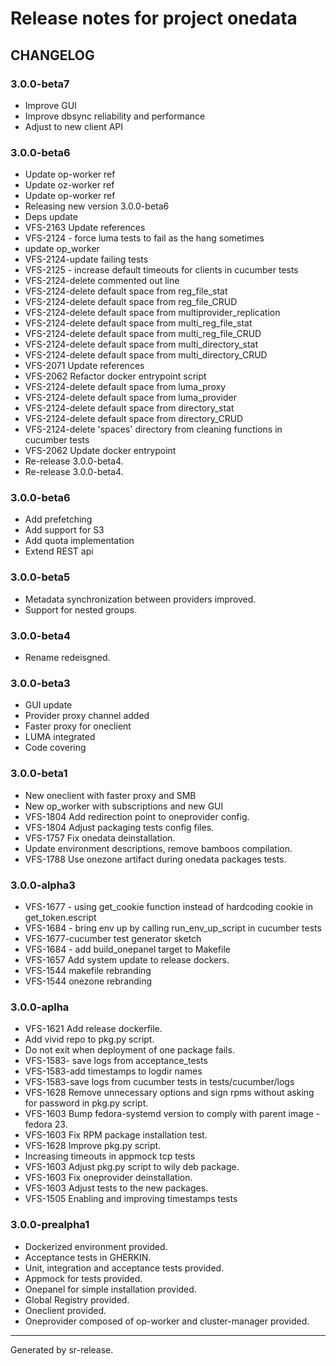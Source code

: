 # Release notes for project onedata


CHANGELOG
---------

### 3.0.0-beta7

* Improve GUI
* Improve dbsync reliability and performance
* Adjust to new client API


### 3.0.0-beta6

* Update op-worker ref
* Update oz-worker ref
* Update op-worker ref
* Releasing new version 3.0.0-beta6
* Deps update
* VFS-2163 Update references
* VFS-2124 - force luma tests to fail as the hang sometimes
* update op_worker
* VFS-2124-update failing tests
* VFS-2125 - increase  default timeouts for clients in cucumber tests
* VFS-2124-delete commented out line
* VFS-2124-delete default space from reg_file_stat
* VFS-2124-delete default space from reg_file_CRUD
* VFS-2124-delete default space from multiprovider_replication
* VFS-2124-delete default space from multi_reg_file_stat
* VFS-2124-delete default space from multi_reg_file_CRUD
* VFS-2124-delete default space from multi_directory_stat
* VFS-2124-delete default space from multi_directory_CRUD
* VFS-2071 Update references
* VFS-2062 Refactor docker entrypoint script
* VFS-2124-delete default space from luma_proxy
* VFS-2124-delete default space from luma_provider
* VFS-2124-delete default space from directory_stat
* VFS-2124-delete default space from directory_CRUD
* VFS-2124-delete 'spaces' directory from cleaning functions in cucumber tests
* VFS-2062 Update docker entrypoint
* Re-release 3.0.0-beta4.
* Re-release 3.0.0-beta4.


### 3.0.0-beta6

* Add prefetching
* Add support for S3
* Add quota implementation
* Extend REST api



### 3.0.0-beta5

* Metadata synchronization between providers improved.
* Support for nested groups.


### 3.0.0-beta4

* Rename redeisgned.


### 3.0.0-beta3

* GUI update
* Provider proxy channel added
* Faster proxy for oneclient
* LUMA integrated
* Code covering


### 3.0.0-beta1

* New oneclient with faster proxy and SMB
* New op_worker with subscriptions and new GUI
* VFS-1804 Add redirection point to oneprovider config.
* VFS-1804 Adjust packaging tests config files.
* VFS-1757 Fix onedata deinstallation.
* Update environment descriptions, remove bamboos compilation.
* VFS-1788 Use onezone artifact during onedata packages tests.


### 3.0.0-alpha3

* VFS-1677 -  using get_cookie function instead of hardcoding cookie in get_token.escript
* VFS-1684 - bring env up by calling run_env_up_script in cucumber tests
* VFS-1677-cucumber test generator sketch
* VFS-1684 - add build_onepanel target to Makefile
* VFS-1657 Add system update to release dockers.
* VFS-1544 makefile rebranding
* VFS-1544 onezone rebranding


### 3.0.0-aplha

* VFS-1621 Add release dockerfile.
* Add vivid repo to pkg.py script.
* Do not exit when deployment of one package fails.
* VFS-1583- save logs from acceptance_tests
* VFS-1583-add timestamps to logdir names
* VFS-1583-save logs from cucumber tests in tests/cucumber/logs
* VFS-1628 Remove unnecessary options and sign rpms without asking for password in pkg.py script.
* VFS-1603 Bump fedora-systemd version to comply with parent image - fedora 23.
* VFS-1603 Fix RPM package installation test.
* VFS-1628 Improve pkg.py script.
* Increasing timeouts in appmock tcp tests
* VFS-1603 Adjust pkg.py script to wily deb package.
* VFS-1603 Fix oneprovider deinstallation.
* VFS-1603 Adjust tests to the new packages.
* VFS-1505 Enabling and improving timestamps tests


### 3.0.0-prealpha1

* Dockerized environment provided.
* Acceptance tests in GHERKIN.
* Unit, integration and acceptance tests provided.
* Appmock for tests provided.
* Onepanel for simple installation provided.
* Global Registry provided.
* Oneclient provided.
* Oneprovider composed of op-worker and cluster-manager provided.




________

Generated by sr-release. 
